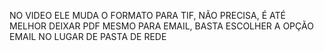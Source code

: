 NO VIDEO ELE MUDA O FORMATO PARA TIF, NÃO PRECISA, É ATÉ MELHOR DEIXAR PDF MESMO
PARA EMAIL, BASTA ESCOLHER A OPÇÃO EMAIL NO LUGAR DE PASTA DE REDE
